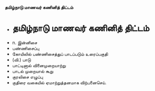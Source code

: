 **தமிழ்நாடு மாணவர் கணினித் திட்டம்**
- # தமிழ்நாடு மாணவர் கணினித் திட்டம்
- n. இன்னிசை
- பண்ணிசைப்பு
- கோயிலில் பண்ணிசைத்துப் பாடப்படும் உரைப்பகுதி
- (வி.) பாடு
- பாட்டினால் வினைமுறையாற்று
- பாடல் முறையால் கூறு
- குரலிசை எழுப்பு
- குதிரை வகையில் ஏமாற்றுத்தனமாக விற்பனைசெய்.

